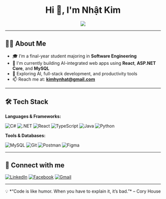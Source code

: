 <h1 align="center">Hi 👋, I'm Nhật Kim</h1>
<p align="center">
  <img src="https://readme-typing-svg.herokuapp.com?font=Fira+Code&size=24&pause=1000&color=F76B15&center=true&vCenter=true&width=440&lines=Welcome+to+my+GitHub+profile!;Fullstack+Developer+%F0%9F%92%BB;Loves+AI+%E2%9C%A8+Coding+%F0%9F%96%A5%EF%B8%8F;Always+learning+new+things" />
</p>

---

## 👨‍💻 About Me

- 🎓 I’m a final-year student majoring in **Software Engineering**
- 🚀 I'm currently building AI-integrated web apps using **React**, **ASP.NET Core**, and **MySQL**
- 🧠 Exploring AI, full-stack development, and productivity tools
- 📫 Reach me at: **kimhynhat@gmail.com**

---

## 🛠️ Tech Stack

**Languages & Frameworks:**

![C#](https://img.shields.io/badge/-C%23-239120?style=flat&logo=c-sharp&logoColor=white)
![.NET](https://img.shields.io/badge/-.NET-512BD4?style=flat&logo=dotnet)
![React](https://img.shields.io/badge/-React-61DAFB?style=flat&logo=react)
![TypeScript](https://img.shields.io/badge/-TypeScript-007ACC?style=flat&logo=typescript)
![Java](https://img.shields.io/badge/-Java-007396?style=flat&logo=java)
![Python](https://img.shields.io/badge/-Python-3776AB?style=flat&logo=python)

**Tools & Databases:**

![MySQL](https://img.shields.io/badge/-MySQL-4479A1?style=flat&logo=mysql)
![Git](https://img.shields.io/badge/-Git-F05032?style=flat&logo=git)
![Postman](https://img.shields.io/badge/-Postman-FF6C37?style=flat&logo=postman)
![Figma](https://img.shields.io/badge/-Figma-F24E1E?style=flat&logo=figma)



---

## 🔗 Connect with me

[![LinkedIn](https://img.shields.io/badge/-LinkedIn-blue?style=flat&logo=linkedin)](https://linkedin.com/in/nhatkim2003)
[![Facebook](https://img.shields.io/badge/-Facebook-1877F2?style=flat&logo=facebook&logoColor=white)](https://www.facebook.com/hynhatnehihihi/)
[![Gmail](https://img.shields.io/badge/-Gmail-D14836?style=flat&logo=gmail&logoColor=white)](mailto:kimhynhat@gmail.com)

---

<p align="center">
  💡 *“Code is like humor. When you have to explain it, it’s bad.”* – Cory House
</p>
